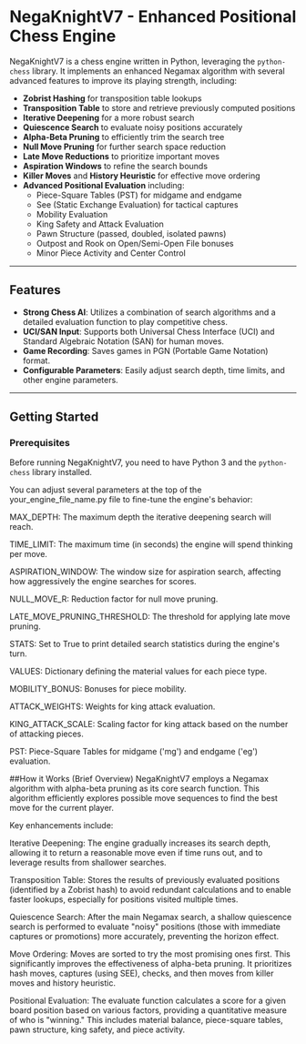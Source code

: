 # NegaKnightV7 - Enhanced Positional Chess Engine

NegaKnightV7 is a chess engine written in Python, leveraging the `python-chess` library. It implements an enhanced Negamax algorithm with several advanced features to improve its playing strength, including:

- **Zobrist Hashing** for transposition table lookups
- **Transposition Table** to store and retrieve previously computed positions
- **Iterative Deepening** for a more robust search
- **Quiescence Search** to evaluate noisy positions accurately
- **Alpha-Beta Pruning** to efficiently trim the search tree
- **Null Move Pruning** for further search space reduction
- **Late Move Reductions** to prioritize important moves
- **Aspiration Windows** to refine the search bounds
- **Killer Moves** and **History Heuristic** for effective move ordering
- **Advanced Positional Evaluation** including:
    - Piece-Square Tables (PST) for midgame and endgame
    - See (Static Exchange Evaluation) for tactical captures
    - Mobility Evaluation
    - King Safety and Attack Evaluation
    - Pawn Structure (passed, doubled, isolated pawns)
    - Outpost and Rook on Open/Semi-Open File bonuses
    - Minor Piece Activity and Center Control

---

## Features

* **Strong Chess AI**: Utilizes a combination of search algorithms and a detailed evaluation function to play competitive chess.
* **UCI/SAN Input**: Supports both Universal Chess Interface (UCI) and Standard Algebraic Notation (SAN) for human moves.
* **Game Recording**: Saves games in PGN (Portable Game Notation) format.
* **Configurable Parameters**: Easily adjust search depth, time limits, and other engine parameters.

---

## Getting Started

### Prerequisites

Before running NegaKnightV7, you need to have Python 3 and the `python-chess` library installed.

You can adjust several parameters at the top of the your_engine_file_name.py file to fine-tune the engine's behavior:

MAX_DEPTH: The maximum depth the iterative deepening search will reach.

TIME_LIMIT: The maximum time (in seconds) the engine will spend thinking per move.

ASPIRATION_WINDOW: The window size for aspiration search, affecting how aggressively the engine searches for scores.

NULL_MOVE_R: Reduction factor for null move pruning.

LATE_MOVE_PRUNING_THRESHOLD: The threshold for applying late move pruning.

STATS: Set to True to print detailed search statistics during the engine's turn.

VALUES: Dictionary defining the material values for each piece type.

MOBILITY_BONUS: Bonuses for piece mobility.

ATTACK_WEIGHTS: Weights for king attack evaluation.

KING_ATTACK_SCALE: Scaling factor for king attack based on the number of attacking pieces.

PST: Piece-Square Tables for midgame ('mg') and endgame ('eg') evaluation.

##How it Works (Brief Overview)
NegaKnightV7 employs a Negamax algorithm with alpha-beta pruning as its core search function. This algorithm efficiently explores possible move sequences to find the best move for the current player.

Key enhancements include:

Iterative Deepening: The engine gradually increases its search depth, allowing it to return a reasonable move even if time runs out, and to leverage results from shallower searches.

Transposition Table: Stores the results of previously evaluated positions (identified by a Zobrist hash) to avoid redundant calculations and to enable faster lookups, especially for positions visited multiple times.

Quiescence Search: After the main Negamax search, a shallow quiescence search is performed to evaluate "noisy" positions (those with immediate captures or promotions) more accurately, preventing the horizon effect.

Move Ordering: Moves are sorted to try the most promising ones first. This significantly improves the effectiveness of alpha-beta pruning. It prioritizes hash moves, captures (using SEE), checks, and then moves from killer moves and history heuristic.

Positional Evaluation: The evaluate function calculates a score for a given board position based on various factors, providing a quantitative measure of who is "winning." This includes material balance, piece-square tables, pawn structure, king safety, and piece activity.
